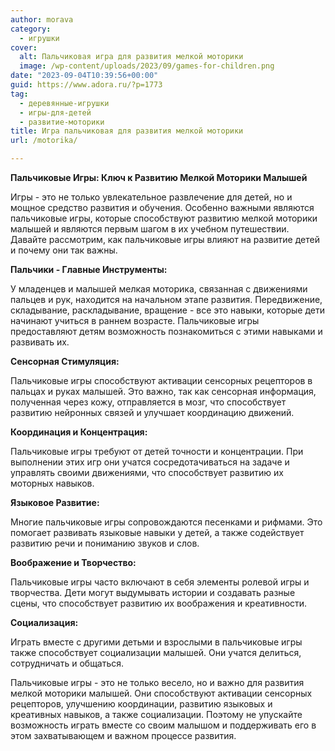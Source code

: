 ```yaml
---
author: morava
category:
  - игрушки
cover:
  alt: Пальчиковая игра для развития мелкой моторики
  image: /wp-content/uploads/2023/09/games-for-children.png
date: "2023-09-04T10:39:56+00:00"
guid: https://www.adora.ru/?p=1773
tag:
  - деревянные-игрушки
  - игры-для-детей
  - развитие-моторики
title: Игра пальчиковая для развития мелкой моторики
url: /motorika/

---
```

**Пальчиковые Игры: Ключ к Развитию Мелкой Моторики Малышей**

Игры \- это не только увлекательное развлечение для детей, но и мощное средство развития и обучения. Особенно важными являются пальчиковые игры, которые способствуют развитию мелкой моторики малышей и являются первым шагом в их учебном путешествии. Давайте рассмотрим, как пальчиковые игры влияют на развитие детей и почему они так важны.

**Пальчики \- Главные Инструменты:**

У младенцев и малышей мелкая моторика, связанная с движениями пальцев и рук, находится на начальном этапе развития. Передвижение, складывание, раскладывание, вращение \- все это навыки, которые дети начинают учиться в раннем возрасте. Пальчиковые игры предоставляют детям возможность познакомиться с этими навыками и развивать их.

**Сенсорная Стимуляция:**

Пальчиковые игры способствуют активации сенсорных рецепторов в пальцах и руках малышей. Это важно, так как сенсорная информация, полученная через кожу, отправляется в мозг, что способствует развитию нейронных связей и улучшает координацию движений.

**Координация и Концентрация:**

Пальчиковые игры требуют от детей точности и концентрации. При выполнении этих игр они учатся сосредотачиваться на задаче и управлять своими движениями, что способствует развитию их моторных навыков.

**Языковое Развитие:**

Многие пальчиковые игры сопровождаются песенками и рифмами. Это помогает развивать языковые навыки у детей, а также содействует развитию речи и пониманию звуков и слов.

**Воображение и Творчество:**

Пальчиковые игры часто включают в себя элементы ролевой игры и творчества. Дети могут выдумывать истории и создавать разные сцены, что способствует развитию их воображения и креативности.

**Социализация:**

Играть вместе с другими детьми и взрослыми в пальчиковые игры также способствует социализации малышей. Они учатся делиться, сотрудничать и общаться.

Пальчиковые игры \- это не только весело, но и важно для развития мелкой моторики малышей. Они способствуют активации сенсорных рецепторов, улучшению координации, развитию языковых и креативных навыков, а также социализации. Поэтому не упускайте возможность играть вместе со своим малышом и поддерживать его в этом захватывающем и важном процессе развития.
